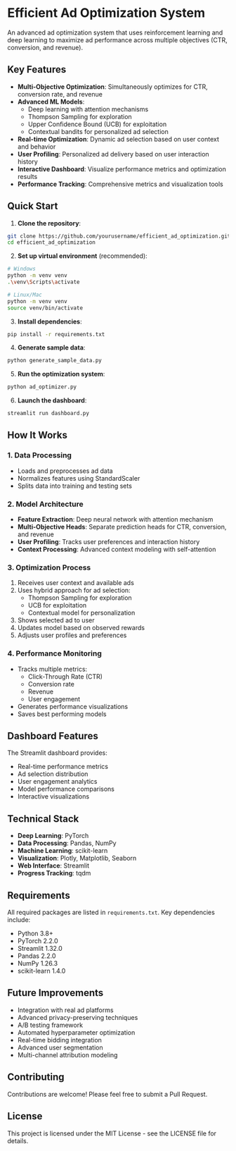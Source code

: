 # Efficient Ad Optimization System

An advanced ad optimization system that uses reinforcement learning and deep learning to maximize ad performance across multiple objectives (CTR, conversion, and revenue).

## Key Features

- **Multi-Objective Optimization**: Simultaneously optimizes for CTR, conversion rate, and revenue
- **Advanced ML Models**:
  - Deep learning with attention mechanisms
  - Thompson Sampling for exploration
  - Upper Confidence Bound (UCB) for exploitation
  - Contextual bandits for personalized ad selection
- **Real-time Optimization**: Dynamic ad selection based on user context and behavior
- **User Profiling**: Personalized ad delivery based on user interaction history
- **Interactive Dashboard**: Visualize performance metrics and optimization results
- **Performance Tracking**: Comprehensive metrics and visualization tools

## Quick Start

1. **Clone the repository**:
```bash
git clone https://github.com/yourusername/efficient_ad_optimization.git
cd efficient_ad_optimization
```

2. **Set up virtual environment** (recommended):
```bash
# Windows
python -m venv venv
.\venv\Scripts\activate

# Linux/Mac
python -m venv venv
source venv/bin/activate
```

3. **Install dependencies**:
```bash
pip install -r requirements.txt
```

4. **Generate sample data**:
```bash
python generate_sample_data.py
```

5. **Run the optimization system**:
```bash
python ad_optimizer.py
```

6. **Launch the dashboard**:
```bash
streamlit run dashboard.py
```

## How It Works

### 1. Data Processing
- Loads and preprocesses ad data
- Normalizes features using StandardScaler
- Splits data into training and testing sets

### 2. Model Architecture
- **Feature Extraction**: Deep neural network with attention mechanism
- **Multi-Objective Heads**: Separate prediction heads for CTR, conversion, and revenue
- **User Profiling**: Tracks user preferences and interaction history
- **Context Processing**: Advanced context modeling with self-attention

### 3. Optimization Process
1. Receives user context and available ads
2. Uses hybrid approach for ad selection:
   - Thompson Sampling for exploration
   - UCB for exploitation
   - Contextual model for personalization
3. Shows selected ad to user
4. Updates model based on observed rewards
5. Adjusts user profiles and preferences

### 4. Performance Monitoring
- Tracks multiple metrics:
  - Click-Through Rate (CTR)
  - Conversion rate
  - Revenue
  - User engagement
- Generates performance visualizations
- Saves best performing models

## Dashboard Features

The Streamlit dashboard provides:
- Real-time performance metrics
- Ad selection distribution
- User engagement analytics
- Model performance comparisons
- Interactive visualizations

## Technical Stack

- **Deep Learning**: PyTorch
- **Data Processing**: Pandas, NumPy
- **Machine Learning**: scikit-learn
- **Visualization**: Plotly, Matplotlib, Seaborn
- **Web Interface**: Streamlit
- **Progress Tracking**: tqdm

## Requirements

All required packages are listed in `requirements.txt`. Key dependencies include:
- Python 3.8+
- PyTorch 2.2.0
- Streamlit 1.32.0
- Pandas 2.2.0
- NumPy 1.26.3
- scikit-learn 1.4.0

## Future Improvements

- Integration with real ad platforms
- Advanced privacy-preserving techniques
- A/B testing framework
- Automated hyperparameter optimization
- Real-time bidding integration
- Advanced user segmentation
- Multi-channel attribution modeling

## Contributing

Contributions are welcome! Please feel free to submit a Pull Request.

## License

This project is licensed under the MIT License - see the LICENSE file for details. 